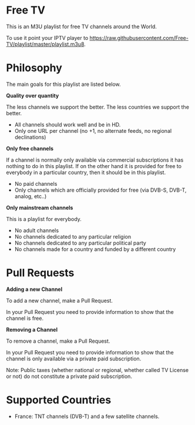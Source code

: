 Free TV
=======

This is an M3U playlist for free TV channels around the World.

To use it point your IPTV player to https://raw.githubusercontent.com/Free-TV/playlist/master/playlist.m3u8.

Philosophy
==========

The main goals for this playlist are listed below.

**Quality over quantity**

The less channels we support the better. The less countries we support the better.

- All channels should work well and be in HD.
- Only one URL per channel (no +1, no alternate feeds, no regional declinations)

**Only free channels**

If a channel is normally only available via commercial subscriptions it has nothing to do in this playlist. If on the other hand it is provided for free to everybody in a particular country, then it should be in this playlist.

- No paid channels
- Only channels which are officially provided for free (via DVB-S, DVB-T, analog, etc..)

**Only mainstream channels**

This is a playlist for everybody.

- No adult channels
- No channels dedicated to any particular religion
- No channels dedicated to any particular political party
- No channels made for a country and funded by a different country

Pull Requests
=============

**Adding a new Channel**

To add a new channel, make a Pull Request.

In your Pull Request you need to provide information to show that the channel is free.

**Removing a Channel**

To remove a channel, make a Pull Request.

In your Pull Request you need to provide information to show that the channel is only available via a private paid subscription.

Note: Public taxes (whether national or regional, whether called TV License or not) do not constitute a private paid subscription.

Supported Countries
===================

- France: TNT channels (DVB-T) and a few satellite channels.
